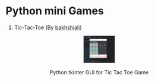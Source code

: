 Python mini Games
==================
1) Tic-Tac-Toe (By [bakhshiali](https://github.com/bakhshiali))   
 <figure class="centerImage">
 <p align="center">
  <img src='./Tic-Toc-Toe/TicTacToe.png' alt="Python tkinter GUI for Tic Tac Toe Game" width=20% height=20%></img>
  <figcaption align="center">Python tkinter GUI for Tic Tac Toe Game</figcaption>
  </p>
</figure>
  

  




